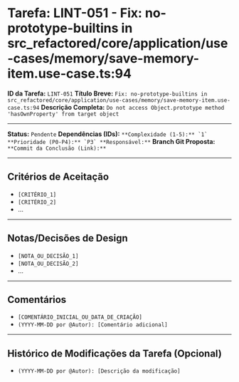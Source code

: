 # Tarefa: LINT-051 - Fix: no-prototype-builtins in src_refactored/core/application/use-cases/memory/save-memory-item.use-case.ts:94

**ID da Tarefa:** `LINT-051`
**Título Breve:** `Fix: no-prototype-builtins in src_refactored/core/application/use-cases/memory/save-memory-item.use-case.ts:94`
**Descrição Completa:**
`Do not access Object.prototype method 'hasOwnProperty' from target object`

---

**Status:** `Pendente`
**Dependências (IDs):** ``
**Complexidade (1-5):** `1`
**Prioridade (P0-P4):** `P3`
**Responsável:** ``
**Branch Git Proposta:** ``
**Commit da Conclusão (Link):** ``

---

## Critérios de Aceitação
- `[CRITÉRIO_1]`
- `[CRITÉRIO_2]`
- ...

---

## Notas/Decisões de Design
- `[NOTA_OU_DECISÃO_1]`
- `[NOTA_OU_DECISÃO_2]`
- ...

---

## Comentários
- `[COMENTÁRIO_INICIAL_OU_DATA_DE_CRIAÇÃO]`
- `(YYYY-MM-DD por @Autor): [Comentário adicional]`

---

## Histórico de Modificações da Tarefa (Opcional)
- `(YYYY-MM-DD por @Autor): [Descrição da modificação]`
